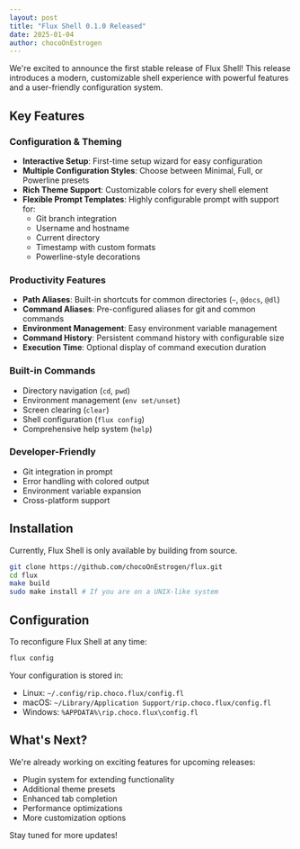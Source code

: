 ```yaml
---
layout: post
title: "Flux Shell 0.1.0 Released"
date: 2025-01-04
author: chocoOnEstrogen
---
```


We're excited to announce the first stable release of Flux Shell! This release introduces a modern, customizable shell experience with powerful features and a user-friendly configuration system.

## Key Features

### Configuration & Theming
- **Interactive Setup**: First-time setup wizard for easy configuration
- **Multiple Configuration Styles**: Choose between Minimal, Full, or Powerline presets
- **Rich Theme Support**: Customizable colors for every shell element
- **Flexible Prompt Templates**: Highly configurable prompt with support for:
  - Git branch integration
  - Username and hostname
  - Current directory
  - Timestamp with custom formats
  - Powerline-style decorations

### Productivity Features
- **Path Aliases**: Built-in shortcuts for common directories (`~`, `@docs`, `@dl`)
- **Command Aliases**: Pre-configured aliases for git and common commands
- **Environment Management**: Easy environment variable management
- **Command History**: Persistent command history with configurable size
- **Execution Time**: Optional display of command execution duration

### Built-in Commands
- Directory navigation (`cd`, `pwd`)
- Environment management (`env set/unset`)
- Screen clearing (`clear`)
- Shell configuration (`flux config`)
- Comprehensive help system (`help`)

### Developer-Friendly
- Git integration in prompt
- Error handling with colored output
- Environment variable expansion
- Cross-platform support

## Installation


Currently, Flux Shell is only available by building from source.

```bash
git clone https://github.com/chocoOnEstrogen/flux.git
cd flux
make build
sudo make install # If you are on a UNIX-like system
```

## Configuration

To reconfigure Flux Shell at any time:

```bash
flux config
```

Your configuration is stored in:
- Linux: `~/.config/rip.choco.flux/config.fl`
- macOS: `~/Library/Application Support/rip.choco.flux/config.fl`
- Windows: `%APPDATA%\rip.choco.flux\config.fl`

## What's Next?

We're already working on exciting features for upcoming releases:
- Plugin system for extending functionality
- Additional theme presets
- Enhanced tab completion
- Performance optimizations
- More customization options

Stay tuned for more updates! 